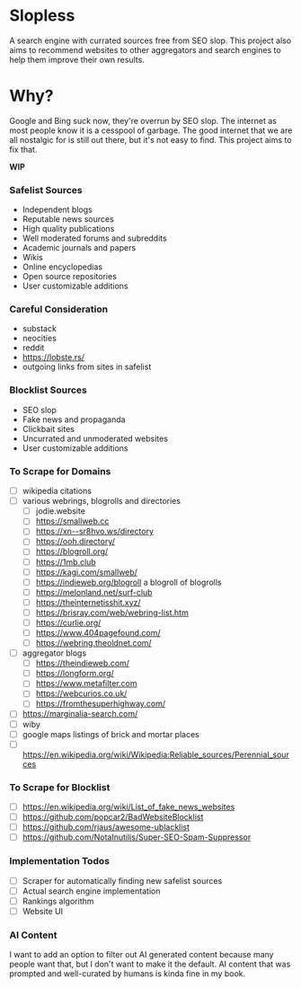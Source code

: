 # Slopless
A search engine with currated sources free from SEO slop. This project also aims to recommend websites to other aggregators and search engines to help them improve their own results.

# Why?
Google and Bing suck now, they're overrun by SEO slop. The internet as most people know it is a cesspool of garbage. The good internet that we are all nostalgic for is still out there, but it's not easy to find. This project aims to fix that.

**WIP**

### Safelist Sources
* Independent blogs
* Reputable news sources
* High quality publications
* Well moderated forums and subreddits
* Academic journals and papers
* Wikis
* Online encyclopedias
* Open source repositories
* User customizable additions

### Careful Consideration
* substack
* neocities
* reddit
* https://lobste.rs/
* outgoing links from sites in safelist

### Blocklist Sources
* SEO slop
* Fake news and propaganda
* Clickbait sites
* Uncurrated and unmoderated websites
* User customizable additions

### To Scrape for Domains
- [ ] wikipedia citations
- [ ] various webrings, blogrolls and directories
    - [ ] jodie.website
    - [ ] https://smallweb.cc
    - [ ] https://xn--sr8hvo.ws/directory
    - [ ] https://ooh.directory/
    - [ ] https://blogroll.org/
    - [ ] https://1mb.club
    - [ ] https://kagi.com/smallweb/
    - [ ] https://indieweb.org/blogroll a blogroll of blogrolls
    - [ ] https://melonland.net/surf-club
    - [ ] https://theinternetisshit.xyz/
    - [ ] https://brisray.com/web/webring-list.htm
    - [ ] https://curlie.org/
    - [ ] https://www.404pagefound.com/
    - [ ] https://webring.theoldnet.com/
- [ ] aggregator blogs
    - [ ] https://theindieweb.com/
    - [ ] https://longform.org/
    - [ ] https://www.metafilter.com
    - [ ] https://webcurios.co.uk/
    - [ ] https://fromthesuperhighway.com/
- [ ] https://marginalia-search.com/
- [ ] wiby
- [ ] google maps listings of brick and mortar places
- [ ] https://en.wikipedia.org/wiki/Wikipedia:Reliable_sources/Perennial_sources

### To Scrape for Blocklist
- [ ] https://en.wikipedia.org/wiki/List_of_fake_news_websites
- [ ] https://github.com/popcar2/BadWebsiteBlocklist
- [ ] https://github.com/rjaus/awesome-ublacklist
- [ ] https://github.com/NotaInutilis/Super-SEO-Spam-Suppressor

### Implementation Todos
- [ ] Scraper for automatically finding new safelist sources
- [ ] Actual search engine implementation
- [ ] Rankings algorithm
- [ ] Website UI

### AI Content
I want to add an option to filter out AI generated content because many people want that, but I don't want to make it the default. AI content that was prompted and well-curated by humans is kinda fine in my book.